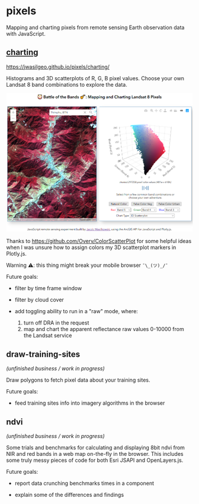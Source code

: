 # pixels

Mapping and charting pixels from remote sensing Earth observation data with JavaScript.

## [charting](https://jwasilgeo.github.io/pixels/charting/)

<https://jwasilgeo.github.io/pixels/charting/>

Histograms and 3D scatterplots of R, G, B pixel values. Choose your own Landsat 8 band combinations to explore the data.

[![screenshot](https://raw.githubusercontent.com/jwasilgeo/pixels/master/charting/screenshot.png)](https://jwasilgeo.github.io/pixels/charting/)

Thanks to <https://github.com/Overv/ColorScatterPlot> for some helpful ideas when I was unsure how to assign colors my 3D scatterplot markers in Plotly.js.

Warning ⚠️: this thing might break your mobile browser `¯\_(ツ)_/¯`

Future goals:

- filter by time frame window

- filter by cloud cover

- add toggling ability to run in a "raw" mode, where:
  1. turn off DRA in the request
  2. map and chart the apparent reflectance raw values 0-10000 from the Landsat service

## draw-training-sites

_(unfinished business / work in progress)_

Draw polygons to fetch pixel data about your training sites.

Future goals:

- feed training sites info into imagery algorithms in the browser

## ndvi

_(unfinished business / work in progress)_

Some trials and benchmarks for calculating and displaying 8bit ndvi from NIR and red bands in a web map on-the-fly in the browser.  This includes some truly messy pieces of code for both Esri JSAPI and OpenLayers.js.

Future goals:

- report data crunching benchmarks times in a component

- explain some of the differences and findings
